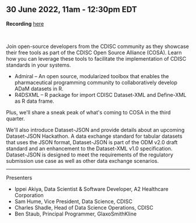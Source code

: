 30 June 2022, 11am - 12:30pm EDT
---

**Recording** [here](https://www.cdisc.org/events/webinar/cosa-spotlight-q2-2022)

<br/>

Join open-source developers from the CDISC community as they showcase their free tools as part of the CDISC Open Source Alliance (COSA). Learn how you can leverage these tools to facilitate the implementation of CDISC standards in your systems.

* Admiral – An open source, modularized toolbox that enables the pharmaceutical programming community to collaboratively develop ADaM datasets in R.
* R4DSXML – R package for import CDISC Dataset-XML and Define-XML as R data frame.

Plus, we'll share a sneak peak of what's coming to COSA in the third quarter.

We'll also introduce Dataset-JSON and provide details about an upcoming Dataset-JSON Hackathon. A data exchange standard for tabular datasets that uses the JSON format, Dataset-JSON is part of the ODM v2.0 draft standard and an enhancement to the Dataset-XML v1.0 specification. Dataset-JSON is designed to meet the requirements of the regulatory submission use case as well as other data exchange scenarios.

---

Presenters

* Ippei Akiya, Data Scientist & Software Developer, A2 Healthcare Corporation
* Sam Hume, Vice President, Data Science, CDISC
* Charles Shadle, Head of Data Science Operations, CDISC
* Ben Staub, Principal Programmer, GlaxoSmithKline


